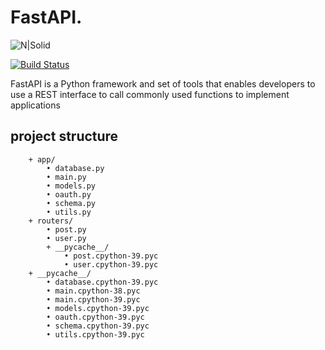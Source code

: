 # FastAPI.


![N|Solid](https://user-images.githubusercontent.com/61903698/187243163-4771c270-dc29-4642-9e3e-cd1043c9abaf.png)

[![Build Status](https://travis-ci.org/joemccann/dillinger.svg?branch=master)](https://travis-ci.org/joemccann/dillinger)

FastAPI is a Python framework and set of tools that enables developers to use a REST interface to call commonly used functions to implement applications

## project structure
        + app/
            • database.py
            • main.py
            • models.py
            • oauth.py
            • schema.py
            • utils.py
        + routers/
            • post.py
            • user.py
            + __pycache__/
                • post.cpython-39.pyc
                • user.cpython-39.pyc
        + __pycache__/
            • database.cpython-39.pyc
            • main.cpython-38.pyc
            • main.cpython-39.pyc
            • models.cpython-39.pyc
            • oauth.cpython-39.pyc
            • schema.cpython-39.pyc
            • utils.cpython-39.pyc
